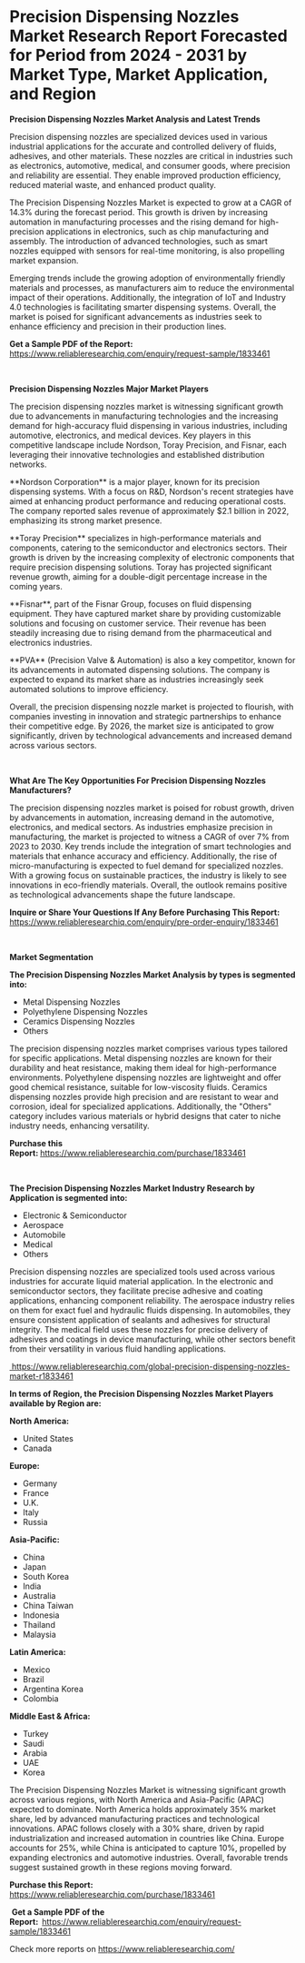 <p><h1>Precision Dispensing Nozzles Market Research Report Forecasted for Period from 2024 -  2031 by Market Type, Market Application, and Region</h1></p><p><strong>Precision Dispensing Nozzles Market Analysis and Latest Trends</strong></p>
<p><p>Precision dispensing nozzles are specialized devices used in various industrial applications for the accurate and controlled delivery of fluids, adhesives, and other materials. These nozzles are critical in industries such as electronics, automotive, medical, and consumer goods, where precision and reliability are essential. They enable improved production efficiency, reduced material waste, and enhanced product quality.</p><p>The Precision Dispensing Nozzles Market is expected to grow at a CAGR of 14.3% during the forecast period. This growth is driven by increasing automation in manufacturing processes and the rising demand for high-precision applications in electronics, such as chip manufacturing and assembly. The introduction of advanced technologies, such as smart nozzles equipped with sensors for real-time monitoring, is also propelling market expansion.</p><p>Emerging trends include the growing adoption of environmentally friendly materials and processes, as manufacturers aim to reduce the environmental impact of their operations. Additionally, the integration of IoT and Industry 4.0 technologies is facilitating smarter dispensing systems. Overall, the market is poised for significant advancements as industries seek to enhance efficiency and precision in their production lines.</p></p>
<p><strong>Get a Sample PDF of the Report:&nbsp;</strong> <a href="https://www.reliableresearchiq.com/enquiry/request-sample/1833461?utm_campaign=1870&utm_medium=2&utm_source=Github&utm_content=ia&utm_term=01012025&utm_id=precision-dispensing-nozzles">https://www.reliableresearchiq.com/enquiry/request-sample/1833461</a></p>
<p>&nbsp;</p>
<p><strong>Precision Dispensing Nozzles Major Market Players</strong></p>
<p><p>The precision dispensing nozzles market is witnessing significant growth due to advancements in manufacturing technologies and the increasing demand for high-accuracy fluid dispensing in various industries, including automotive, electronics, and medical devices. Key players in this competitive landscape include Nordson, Toray Precision, and Fisnar, each leveraging their innovative technologies and established distribution networks.</p><p>**Nordson Corporation** is a major player, known for its precision dispensing systems. With a focus on R&D, Nordson's recent strategies have aimed at enhancing product performance and reducing operational costs. The company reported sales revenue of approximately $2.1 billion in 2022, emphasizing its strong market presence.</p><p>**Toray Precision** specializes in high-performance materials and components, catering to the semiconductor and electronics sectors. Their growth is driven by the increasing complexity of electronic components that require precision dispensing solutions. Toray has projected significant revenue growth, aiming for a double-digit percentage increase in the coming years.</p><p>**Fisnar**, part of the Fisnar Group, focuses on fluid dispensing equipment. They have captured market share by providing customizable solutions and focusing on customer service. Their revenue has been steadily increasing due to rising demand from the pharmaceutical and electronics industries.</p><p>**PVA** (Precision Valve & Automation) is also a key competitor, known for its advancements in automated dispensing solutions. The company is expected to expand its market share as industries increasingly seek automated solutions to improve efficiency.</p><p>Overall, the precision dispensing nozzle market is projected to flourish, with companies investing in innovation and strategic partnerships to enhance their competitive edge. By 2026, the market size is anticipated to grow significantly, driven by technological advancements and increased demand across various sectors.</p></p>
<p>&nbsp;</p>
<p><strong>What Are The Key Opportunities For Precision Dispensing Nozzles Manufacturers?</strong></p>
<p><p>The precision dispensing nozzles market is poised for robust growth, driven by advancements in automation, increasing demand in the automotive, electronics, and medical sectors. As industries emphasize precision in manufacturing, the market is projected to witness a CAGR of over 7% from 2023 to 2030. Key trends include the integration of smart technologies and materials that enhance accuracy and efficiency. Additionally, the rise of micro-manufacturing is expected to fuel demand for specialized nozzles. With a growing focus on sustainable practices, the industry is likely to see innovations in eco-friendly materials. Overall, the outlook remains positive as technological advancements shape the future landscape.</p></p>
<p><strong>Inquire or Share Your Questions If Any Before Purchasing This Report:</strong> <a href="https://www.reliableresearchiq.com/enquiry/pre-order-enquiry/1833461?utm_campaign=1870&utm_medium=2&utm_source=Github&utm_content=ia&utm_term=01012025&utm_id=precision-dispensing-nozzles">https://www.reliableresearchiq.com/enquiry/pre-order-enquiry/1833461</a></p>
<p>&nbsp;</p>
<p><strong>Market Segmentation</strong></p>
<p><strong>The Precision Dispensing Nozzles Market Analysis by types is segmented into:</strong></p>
<p><ul><li>Metal Dispensing Nozzles</li><li>Polyethylene Dispensing Nozzles</li><li>Ceramics Dispensing Nozzles</li><li>Others</li></ul></p>
<p><p>The precision dispensing nozzles market comprises various types tailored for specific applications. Metal dispensing nozzles are known for their durability and heat resistance, making them ideal for high-performance environments. Polyethylene dispensing nozzles are lightweight and offer good chemical resistance, suitable for low-viscosity fluids. Ceramics dispensing nozzles provide high precision and are resistant to wear and corrosion, ideal for specialized applications. Additionally, the "Others" category includes various materials or hybrid designs that cater to niche industry needs, enhancing versatility.</p></p>
<p><strong>Purchase this Report:&nbsp;</strong><a href="https://www.reliableresearchiq.com/purchase/1833461?utm_campaign=1870&utm_medium=2&utm_source=Github&utm_content=ia&utm_term=01012025&utm_id=precision-dispensing-nozzles">https://www.reliableresearchiq.com/purchase/1833461</a></p>
<p>&nbsp;</p>
<p><strong>The Precision Dispensing Nozzles Market Industry Research by Application is segmented into:</strong></p>
<p><ul><li>Electronic & Semiconductor</li><li>Aerospace</li><li>Automobile</li><li>Medical</li><li>Others</li></ul></p>
<p><p>Precision dispensing nozzles are specialized tools used across various industries for accurate liquid material application. In the electronic and semiconductor sectors, they facilitate precise adhesive and coating applications, enhancing component reliability. The aerospace industry relies on them for exact fuel and hydraulic fluids dispensing. In automobiles, they ensure consistent application of sealants and adhesives for structural integrity. The medical field uses these nozzles for precise delivery of adhesives and coatings in device manufacturing, while other sectors benefit from their versatility in various fluid handling applications.</p></p>
<p><a href="https://www.reliableresearchiq.com/global-precision-dispensing-nozzles-market-r1833461?utm_campaign=1870&utm_medium=2&utm_source=Github&utm_content=ia&utm_term=01012025&utm_id=precision-dispensing-nozzles">&nbsp;https://www.reliableresearchiq.com/global-precision-dispensing-nozzles-market-r1833461</a></p>
<p><strong>In terms of Region, the Precision Dispensing Nozzles Market Players available by Region are:</strong></p>
<p>
    <p> <strong> North America: </strong>
        <ul>
            <li>United States</li>
            <li>Canada</li>
        </ul>
        </p> 
    <p> <strong> Europe: </strong>
        <ul>
            <li>Germany</li>
            <li>France</li>
            <li>U.K.</li>
            <li>Italy</li>
            <li>Russia</li>
        </ul>
        </p> 
    <p> <strong> Asia-Pacific: </strong>
        <ul>
            <li>China</li>
            <li>Japan</li>
            <li>South Korea</li>
            <li>India</li>
            <li>Australia</li>
            <li>China Taiwan</li>
            <li>Indonesia</li>
            <li>Thailand</li>
            <li>Malaysia</li>
        </ul>
        </p> 
    <p> <strong> Latin America: </strong>
        <ul>
            <li>Mexico</li>
            <li>Brazil</li>
            <li>Argentina Korea</li>
            <li>Colombia</li>
        </ul>
        </p> 
    <p> <strong> Middle East & Africa: </strong>
        <ul>
            <li>Turkey</li>
            <li>Saudi</li>
            <li>Arabia</li>
            <li>UAE</li>
            <li>Korea</li>
        </ul>
    </p>
    </p>
<p><p>The Precision Dispensing Nozzles Market is witnessing significant growth across various regions, with North America and Asia-Pacific (APAC) expected to dominate. North America holds approximately 35% market share, led by advanced manufacturing practices and technological innovations. APAC follows closely with a 30% share, driven by rapid industrialization and increased automation in countries like China. Europe accounts for 25%, while China is anticipated to capture 10%, propelled by expanding electronics and automotive industries. Overall, favorable trends suggest sustained growth in these regions moving forward.</p></p>
<p><strong>Purchase this Report: </strong><a href="https://www.reliableresearchiq.com/purchase/1833461?utm_campaign=1870&utm_medium=2&utm_source=Github&utm_content=ia&utm_term=01012025&utm_id=precision-dispensing-nozzles">https://www.reliableresearchiq.com/purchase/1833461</a></p>
<p>&nbsp;<strong>Get a Sample PDF of the Report:&nbsp;&nbsp;</strong><a href="https://www.reliableresearchiq.com/enquiry/request-sample/1833461?utm_campaign=1870&utm_medium=2&utm_source=Github&utm_content=ia&utm_term=01012025&utm_id=precision-dispensing-nozzles">https://www.reliableresearchiq.com/enquiry/request-sample/1833461</a></p>
<p><strong></strong></p>
<p>Check more reports on <a href="https://www.reliableresearchiq.com/?utm_campaign=1870&utm_medium=2&utm_source=Github&utm_content=ia&utm_term=01012025&utm_id=precision-dispensing-nozzles">https://www.reliableresearchiq.com/</a></p>